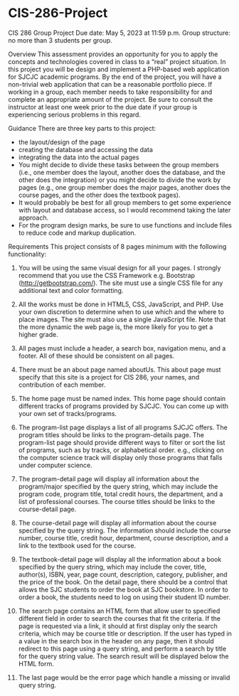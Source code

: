 # CIS-286-Project

CIS 286 Group Project
Due date: May 5, 2023 at 11:59 p.m.
Group structure: no more than 3 students per group.

Overview
This assessment provides an opportunity for you to apply the concepts and technologies
covered in class to a “real” project situation. In this project you will be design and implement a
PHP-based web application for SJCJC academic programs. By the end of the project, you will
have a non-trivial web application that can be a reasonable portfolio piece.
If working in a group, each member needs to take responsibility for and complete an
appropriate amount of the project. Be sure to consult the instructor at least one week prior to
the due date if your group is experiencing serious problems in this regard.

Guidance
There are three key parts to this project:
- the layout/design of the page
- creating the database and accessing the data
- integrating the data into the actual pages
- You might decide to divide these tasks between the group members (i.e., one member does the
layout, another does the database, and the other does the integration) or you might decide to
divide the work by pages (e.g., one group member does the major pages, another does the
course pages, and the other does the textbook pages).
- It would probably be best for all group members to get some experience with layout and
database access, so I would recommend taking the later approach.
- For the program design marks, be sure to use functions and include files to reduce code and
markup duplication.

Requirements
This project consists of 8 pages minimum with the following functionality:
1. You will be using the same visual design for all your pages. I strongly recommend that you
use the CSS Framework e.g. Bootstrap (http://getbootstrap.com/). The site must use a
single CSS file for any additional text and color formatting.

2. All the works must be done in HTML5, CSS, JavaScript, and PHP. Use your own discretion to
determine when to use which and the where to place images. The site must also use a
single JavaScript file. Note that the more dynamic the web page is, the more likely for you
to get a higher grade.

3. All pages must include a header, a search box, navigation menu, and a footer. All of these
should be consistent on all pages.

4. There must be an about page named aboutUs. This about page must specify that this site is
a project for CIS 286, your names, and contribution of each member.

5. The home page must be named index. This home page should contain different tracks of
programs provided by SJCJC. You can come up with your own set of tracks/programs.

6. The program-list page displays a list of all programs SJCJC offers. The program titles should
be links to the program-details page.
The program-list page should provide different ways to filter or sort the list of programs,
such as by tracks, or alphabetical order. e.g., clicking on the computer science track will
display only those programs that falls under computer science.

7. The program-detail page will display all information about the program/major specified by
the query string, which may include the program code, program title, total credit hours, the
department, and a list of professional courses. The course titles should be links to the
course-detail page.

8. The course-detail page will display all information about the course specified by the query
string. The information should include the course number, course title, credit hour,
department, course description, and a link to the textbook used for the course.

9. The textbook-detail page will display all the information about a book specified by the
query string, which may include the cover, title, author(s), ISBN, year, page count,
description, category, publisher, and the price of the book. On the detail page, there should
be a control that allows the SJC students to order the book at SJC bookstore. In order to
order a book, the students need to log on using their student ID number.

10. The search page contains an HTML form that allow user to specified different field in order
to search the courses that fit the criteria. If the page is requested via a link, it should at first
display only the search criteria, which may be course title or description. If the user has
typed in a value in the search box in the header on any page, then it should redirect to this
page using a query string, and perform a search by title for the query string value. The
search result will be displayed below the HTML form.

11. The last page would be the error page which handle a missing or invalid query string.
